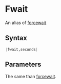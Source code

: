 # Fwait

An alias of [forcewait](Forcewait.md)

## Syntax

````
|fwait,seconds|
````

## Parameters

The same than [forcewait](Forcewait.md).
